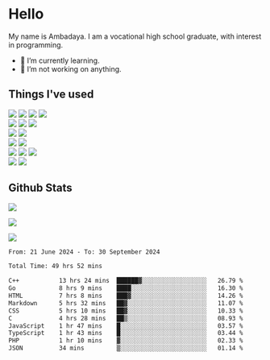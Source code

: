 # Hello

My name is Ambadaya. I am a vocational high school graduate, with interest in programming.

- 🌱 I’m currently learning.
- 🔭 I’m not working on anything.

## Things I've used
<p>
  <img src="https://img.shields.io/badge/HTML5-E34F26?style=for-the-badge&logo=html5&logoColor=white" />
  <img src="https://img.shields.io/badge/CSS-1572B6?style=for-the-badge&logo=css3&logoColor=white" />
  <img src="https://img.shields.io/badge/JavaScript-323330?style=for-the-badge&logo=javascript&logoColor=F7DF1E" />
  <img src="https://img.shields.io/badge/C%23-5C2D91?style=for-the-badge&logo=csharp&logoColor=white" />
  <br />
  <img src="https://img.shields.io/badge/Express%20js-000000?style=for-the-badge&logo=express&logoColor=white" />
  <img src="https://img.shields.io/badge/Jest-C21325?style=for-the-badge&logo=jest&logoColor=white" />
  <img src="https://img.shields.io/badge/React-61DAFB?logo=react&logoColor=000&style=for-the-badge">
  <br />
  <img src="https://img.shields.io/badge/Sass-CC6699?style=for-the-badge&logo=sass&logoColor=white" />
  <img src="https://img.shields.io/badge/Tailwind%20CSS-06B6D4?logo=tailwindcss&logoColor=fff&style=for-the-badge" />
  <br />
  <img src="https://img.shields.io/badge/SQL%20Server-CC2927?style=for-the-badge&logo=microsoft%20sql%20server&logoColor=white" />
  <img src="https://img.shields.io/badge/Apache-D22128?style=for-the-badge&logo=Apache&logoColor=white" />
  <br />
  <img src="https://img.shields.io/badge/Node%20js-339933?style=for-the-badge&logo=nodedotjs&logoColor=white" />
  <img src="https://img.shields.io/badge/pnpm-yellow?style=for-the-badge&logo=pnpm&logoColor=white" />
  <img src="https://img.shields.io/badge/GIT-E44C30?style=for-the-badge&logo=git&logoColor=white" />
  <br />
  <img src="https://img.shields.io/badge/VSCode-0078D4?style=for-the-badge&logo=visual%20studio%20code&logoColor=white" />
  <img src="https://img.shields.io/badge/Visual_Studio-5C2D91?style=for-the-badge&logo=visual%20studio&logoColor=white" />
</p>

## Github Stats
![](https://komarev.com/ghpvc/?username=vorkey&color=41B883&style=for-the-badge)

![](https://github-readme-stats.vercel.app/api?username=vorkey&show_icons=true&theme=vue-dark&include_all_commits=true&count_private=true)

![](https://github-readme-stats.vercel.app/api/top-langs/?username=vorkey&theme=vue-dark&count_private=true&langs_count=6&size_weight=0.75&count_weight=0.25&layout=compact)

<!-- 
- 👯 I’m looking to collaborate on ... 
- 🤔 I’m looking for help with ...
- 💬 Ask me about ...
- 📫 How to reach me: ...
- 😄 Pronouns: ...
- ⚡ Fun fact: ... -->

<!--START_SECTION:waka-->

```txt
From: 21 June 2024 - To: 30 September 2024

Total Time: 49 hrs 52 mins

C++           13 hrs 24 mins  ██████▓░░░░░░░░░░░░░░░░░░   26.79 %
Go            8 hrs 9 mins    ████░░░░░░░░░░░░░░░░░░░░░   16.30 %
HTML          7 hrs 8 mins    ███▓░░░░░░░░░░░░░░░░░░░░░   14.26 %
Markdown      5 hrs 32 mins   ██▓░░░░░░░░░░░░░░░░░░░░░░   11.07 %
CSS           5 hrs 10 mins   ██▓░░░░░░░░░░░░░░░░░░░░░░   10.33 %
C             4 hrs 28 mins   ██▒░░░░░░░░░░░░░░░░░░░░░░   08.93 %
JavaScript    1 hr 47 mins    █░░░░░░░░░░░░░░░░░░░░░░░░   03.57 %
TypeScript    1 hr 43 mins    █░░░░░░░░░░░░░░░░░░░░░░░░   03.44 %
PHP           1 hr 10 mins    ▓░░░░░░░░░░░░░░░░░░░░░░░░   02.33 %
JSON          34 mins         ▒░░░░░░░░░░░░░░░░░░░░░░░░   01.14 %
```

<!--END_SECTION:waka-->
